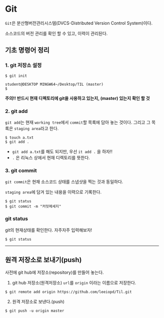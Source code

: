 # Git

`Git`은 분산형버전관리시스템(DVCS-Distributed Version Control System)이다.

소스코드의 버전 관리를 확인 할 수 있고, 이력이 관리된다.

## 기초 명령어 정리

### 1. git 저장소 설정

```
$ git init
```

```
student@DESKTOP MINGW64~/Desktop/TIL (master)
$
```

**주의!! 반드시 현재 디렉토리에 git을 사용하고 있는지, (master) 있는지 확인 할 것**

### 2. git add

`git add`는 현재 `working tree`에서 `commit`할 목록에 담아 놓는 것이다. 그리고 그 목록은 `staging area`라고 한다.

```
$ touch a.txt
$ git add .
```

* `git add a.txt`를 해도 되지만, 우선 `it add .` 을 하자!!
* `.` 은 리눅스 상에서 현재 디렉토리를 뜻한다.

### 3. git commit

`git commit`은 현재 소스코드 상태를 스냅샷을 찍는 것과 동일하다.

`staging area`에 담겨 있는 내용을 이력으로 기록한다.

```
$ git status
$ git commit -m "커밋메세지"
```



### git status

git의 현재상태를 확인한다. 자주자주 입력해보자!

```
$ git status
```

---

## 원격 저장소로 보내기(push)

사전에 git hub에 저장소(repository)를 만들어 놓는다.

1. git hub 저장소(원격저장소) `url`를 `origin` 이라는 이름으로 저장한다.

```
$ git remote add origin https://github.com/leeiopd/Til.git
```

2. 원격 저장소로 보낸다.(push)

```
$ git push -u origin master
```


